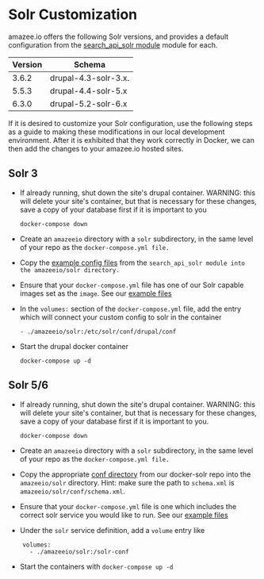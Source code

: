 # Solr Customization

amazee.io offers the following Solr versions, and provides a default configuration from the [search\_api\_solr module](http://dgo.to/search_api_solr) module for each.

| Version | Schema |
| -- | -- |
| 3.6.2 | drupal-4.3-solr-3.x. |
| 5.5.3 | drupal-4.4-solr-5.x |
| 6.3.0 | drupal-5.2-solr-6.x |

If it is desired to customize your Solr configuration, use the following steps as a guide to making these modifications in our local development environment. After it is exhibited that they work correctly in Docker, we can then add the changes to your amazee.io hosted sites.

## Solr 3

* If already running, shut down the site's drupal container. WARNING: this will delete your site's container, but that is necessary for these changes, save a copy of your database first if it is important to you

  `docker-compose down`

* Create an `amazeeio` directory with a `solr` subdirectory, in the same level of your repo as the `docker-compose.yml file.`

* Copy the [example config files](http://cgit.drupalcode.org/search_api_solr/tree/solr-conf/3.x) from the `search_api_solr module into the amazeeio/solr directory.`

* Ensure that your `docker-compose.yml` file has one of our Solr capable images set as the `image`. See our [example files](https://github.com/amazeeio/docker)


* In the `volumes:` section of the `docker-compose.yml` file, add the entry which will connect your custom config to solr in the container

  `- ./amazeeio/solr:/etc/solr/conf/drupal/conf`


* Start the drupal docker container

  `docker-compose up -d`

## Solr 5/6

* If already running, shut down the site's drupal container. WARNING: this will delete your site's container, but that is necessary for these changes, save a copy of your database first if it is important to you.

  `docker-compose down`

* Create an `amazeeio` directory with a `solr` subdirectory, in the same level of your repo as the `docker-compose.yml file.`

* Copy the appropriate [conf directory](https://github.com/amazeeio/docker-solr) from our docker-solr repo into the `amazeeio/solr` directory. Hint: make sure the path to `schema.xml` is `amazeeio/solr/conf/schema.xml`.

* Ensure that your `docker-compose.yml` file is one which includes the correct solr service you would like to run. See our [example files](https://github.com/amazeeio/docker)

* Under the `solr` service definition, add a `volume` entry like

```
    volumes:
      - ./amazeeio/solr:/solr-conf
```


* Start the containers with `docker-compose up -d`
